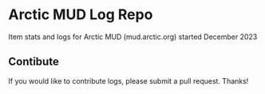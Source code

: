 # Arctic MUD Log Repo
Item stats and logs for Arctic MUD (mud.arctic.org) started December 2023

## Contibute
If you would like to contribute logs, please submit a pull request. Thanks!